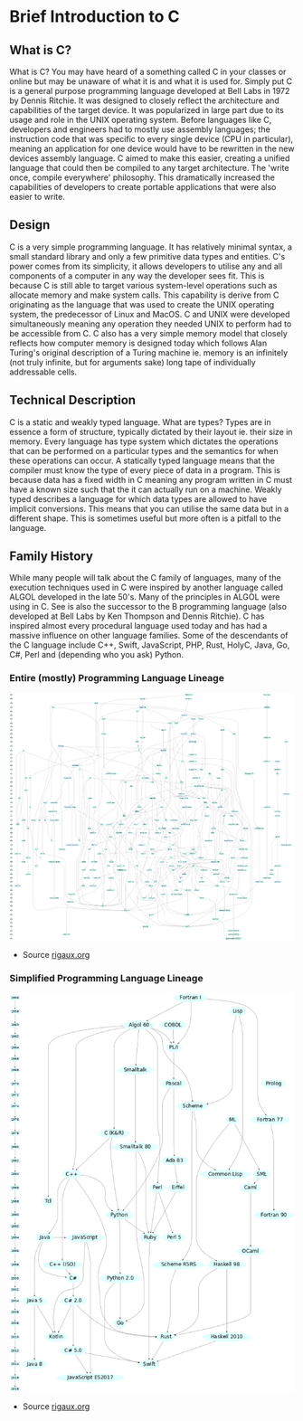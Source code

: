 # Brief Introduction to C

## What is C?

What is C? You may have heard of a something called C in your classes or online but may be unaware of what it is and what it is used for. Simply put C is a general purpose programming language developed at Bell Labs in 1972 by Dennis Ritchie. It was designed to closely reflect the architecture and capabilities of the target device. It was popularized in large part due to its usage and role in the UNIX operating system. Before languages like C, developers and engineers had to mostly use assembly languages; the instruction code that was specific to every single device (CPU in particular), meaning an application for one device would have to be rewritten in the new devices assembly language. C aimed to make this easier, creating a unified language that could then be compiled to any target architecture. The 'write once, compile everywhere' philosophy. This dramatically increased the capabilities of developers to create portable applications that were also easier to write.

## Design

C is a very simple programming language. It has relatively minimal syntax, a small standard library and only a few primitive data types and entities. C's power comes from its simplicity, it allows developers to utilise any and all components of a computer in any way the developer sees fit. This is because C is still able to target various system-level operations such as allocate memory and make system calls. This capability is derive from C originating as the language that was used to create the UNIX operating system, the predecessor of Linux and MacOS. C and UNIX were  developed simultaneously meaning any operation they needed UNIX to perform had to be accessible from C. C also has a very simple memory model that closely reflects how computer memory is designed today which follows Alan Turing's original description of a Turing machine ie. memory is an infinitely (not truly infinite, but for arguments sake) long tape of individually addressable cells.

## Technical Description

C is a static and weakly typed language. What are types? Types are in essence a form of structure, typically dictated by their layout ie. their size in memory. Every language has type system which dictates the operations that can be performed on a particular types and the semantics for when these operations can occur. A statically typed language means that the compiler must know the type of every piece of data in a program. This is because data has a fixed width in C meaning any program written in C must have a known size such that the it can actually run on a machine. Weakly typed describes a language for which data types are allowed to have implicit conversions. This means that you can utilise the same data but in a different shape. This is sometimes useful but more often is a pitfall to the language.

## Family History

While many people will talk about the C family of languages, many of the execution techniques used in C were inspired by another language called ALGOL developed in the late 50's. Many of the principles in ALGOL were using in C. See is also the successor to the B programming language (also developed at Bell Labs by Ken Thompson and Dennis Ritchie). C has inspired almost every procedural language used today and has had a massive influence on other language families. Some of the descendants of the C language include C++, Swift, JavaScript, PHP, Rust, HolyC, Java, Go, C#, Perl and (depending who you ask) Python.

### Entire (mostly) Programming Language Lineage

![Programming Language Family Tree](imgs/lang-family-tree.png)

- Source [rigaux.org](http://rigaux.org/language-study/diagram.html)

### Simplified Programming Language Lineage

![Simplified Programming Language Family Tree](imgs/lang-family-tree-light.png)

- Source [rigaux.org](http://rigaux.org/language-study/diagram.html)
